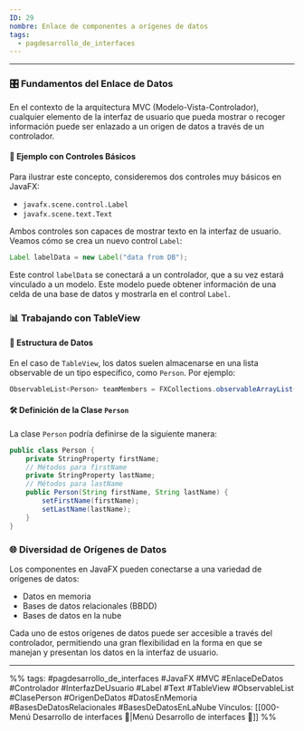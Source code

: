 ```yaml
---
ID: 29
nombre: Enlace de componentes a orígenes de datos
tags:
  - pagdesarrollo_de_interfaces
---
```

___
### 🎛️ Fundamentos del Enlace de Datos

En el contexto de la arquitectura MVC (Modelo-Vista-Controlador), cualquier elemento de la interfaz de usuario que pueda mostrar o recoger información puede ser enlazado a un origen de datos a través de un controlador.

#### 📌 Ejemplo con Controles Básicos

Para ilustrar este concepto, consideremos dos controles muy básicos en JavaFX:

- `javafx.scene.control.Label`
- `javafx.scene.text.Text`

Ambos controles son capaces de mostrar texto en la interfaz de usuario. Veamos cómo se crea un nuevo control `Label`:

```java
Label labelData = new Label("data from DB");
```

Este control `labelData` se conectará a un controlador, que a su vez estará vinculado a un modelo. Este modelo puede obtener información de una celda de una base de datos y mostrarla en el control `Label`.

### 📊 Trabajando con TableView

#### 📝 Estructura de Datos

En el caso de `TableView`, los datos suelen almacenarse en una lista observable de un tipo específico, como `Person`. Por ejemplo:

```java
ObservableList<Person> teamMembers = FXCollections.observableArrayList(members);
```

#### 🛠️ Definición de la Clase `Person`

La clase `Person` podría definirse de la siguiente manera:

```java
public class Person {
    private StringProperty firstName;
    // Métodos para firstName
    private StringProperty lastName;
    // Métodos para lastName
    public Person(String firstName, String lastName) {
        setFirstName(firstName);
        setLastName(lastName);
    }
}
```

### 🌐 Diversidad de Orígenes de Datos

Los componentes en JavaFX pueden conectarse a una variedad de orígenes de datos:

- Datos en memoria
- Bases de datos relacionales (BBDD)
- Bases de datos en la nube

Cada uno de estos orígenes de datos puede ser accesible a través del controlador, permitiendo una gran flexibilidad en la forma en que se manejan y presentan los datos en la interfaz de usuario.

___
%%
tags: #pagdesarrollo_de_interfaces #JavaFX #MVC #EnlaceDeDatos #Controlador #InterfazDeUsuario #Label #Text #TableView #ObservableList #ClasePerson #OrigenDeDatos #DatosEnMemoria #BasesDeDatosRelacionales #BasesDeDatosEnLaNube 
Vínculos: [[000-Menú Desarrollo de interfaces 📃|Menú Desarrollo de interfaces 📃]]
%%